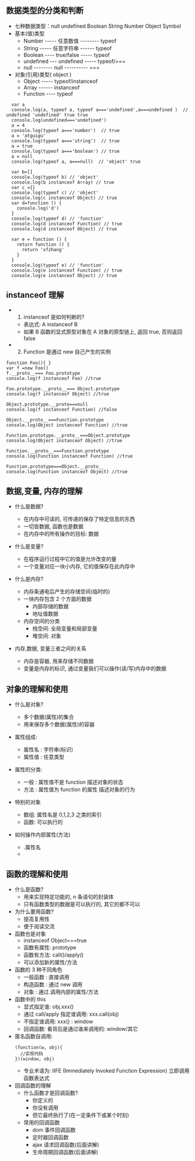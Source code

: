## 数据类型的分类和判断

- 七种数据类型：null undefined Boolean String Number Object Symbol
- 基本(值)类型
  - Number ----- 任意数值 -------- typeof
  - String ----- 任意字符串 ------ typeof
  - Boolean ---- true/false ----- typeof
  - undefined --- undefined ----- typeof/===
  - null -------- null ---------- ===
- 对象(引用)类型( object )
  - Object ----- typeof/instanceof
  - Array ------ instanceof
  - Function ---- typeof

```
  var a
  console.log(a, typeof a, typeof a==='undefined',a===undefined )  // undefined 'undefined' true true
  console.log(undefined==='undefined')
  a = 4
  console.log(typeof a==='number')  // true
  a = 'atguigu'
  console.log(typeof a==='string')  // true
  a = true
  console.log(typeof a==='boolean') // true
  a = null
  console.log(typeof a, a===null)  // 'object' true

  var b=[]
  console.log(typeof b) // 'object'
  console.log(b instanceof Array) // true
  var c ={}
  console.log(typeof c) // 'object'
  console.log(c instanceof Object) // true
  var d=function () {
    console.log('d')
  }
  console.log(typeof d) // 'function'
  console.log(d instanceof Function) // true
  console.log(d instanceof Object) // true

  var e = function () {
    return function () {
      return 'xfzhang'
    }
  }
  console.log(typeof e) // 'function'
  console.log(e instanceof Function) // true
  console.log(e instanceof Object) // true

```

## instanceof 理解

- 1. instanceof 是如何判断的?
  - 表达式: A instanceof B
  - 如果 B 函数的显式原型对象在 A 对象的原型链上, 返回 true, 否则返回 false
- 2. Function 是通过 new 自己产生的实例

```
function Foo(){ }
var f =new Foo()
f.__proto__=== Foo.prototype
console.log(f instanceof Foo) //true

Foo.prototype.__proto__=== Object.prototype
console.log(f instanceof Object) //true

Object.prototype.__proto===null
console.log(f instanceof Function) //false

Object.__proto__===Function.prototype
console.log(Object instanceof Function) //true

Function.prototype.__proto__===Object.prototype
console.log(Object instanceof Object) //true

Function.__proto__===Function.prototype
console.log(Function instanceof Function) //true

Function.prototype===Object.__proto__
console.log(Function instanceof Object) //true

```

## 数据,变量, 内存的理解

- 什么是数据?
  - 在内存中可读的, 可传递的保存了特定信息的东西
  - 一切皆数据, 函数也是数据
  - 在内存中的所有操作的目标: 数据
- 什么是变量?
  - 在程序运行过程中它的值是允许改变的量
  - 一个变量对应一块小内存, 它的值保存在此内存中
- 什么是内存?
  - 内存条通电后产生的存储空间(临时的)
  - 一块内存包含 2 个方面的数据
    - 内部存储的数据
    - 地址值数据
  - 内存空间的分类
    - 栈空间: 全局变量和局部变量
    - 堆空间: 对象
- 内存,数据, 变量三者之间的关系

  - 内存是容器, 用来存储不同数据
  - 变量是内存的标识, 通过变量我们可以操作(读/写)内存中的数据

## 对象的理解和使用

- 什么是对象?
  - 多个数据(属性)的集合
  - 用来保存多个数据(属性)的容器
- 属性组成:
  - 属性名 : 字符串(标识)
  - 属性值 : 任意类型
- 属性的分类:
  - 一般 : 属性值不是 function 描述对象的状态
  - 方法 : 属性值为 function 的属性 描述对象的行为
- 特别的对象
  - 数组: 属性名是 0,1,2,3 之类的索引
  - 函数: 可以执行的
- 如何操作内部属性(方法)

  - .属性名
  - ['属性名']: 属性名有特殊字符/属性名是一个变量

## 函数的理解和使用

- 什么是函数?
  - 用来实现特定功能的, n 条语句的封装体
  - 只有函数类型的数据是可以执行的, 其它的都不可以
- 为什么要用函数?
  - 提高复用性
  - 便于阅读交流
- 函数也是对象
  - instanceof Object===true
  - 函数有属性: prototype
  - 函数有方法: call()/apply()
  - 可以添加新的属性/方法
- 函数的 3 种不同角色
  - 一般函数 : 直接调用
  - 构造函数 : 通过 new 调用
  - 对象 : 通过.调用内部的属性/方法
- 函数中的 this
  - 显式指定谁: obj.xxx()
  - 通过 call/apply 指定谁调用: xxx.call(obj)
  - 不指定谁调用: xxx() : window
  - 回调函数: 看背后是通过谁来调用的: window/其它
- 匿名函数自调用:
  ```
  (function(w, obj){
    //实现代码
  })(window, obj)
  ```
  - 专业术语为: IIFE (Immediately Invoked Function Expression) 立即调用函数表达式
- 回调函数的理解
  - 什么函数才是回调函数?
    - 你定义的
    - 你没有调用
    - 但它最终执行了(在一定条件下或某个时刻)
  - 常用的回调函数
    - dom 事件回调函数
    - 定时器回调函数
    - ajax 请求回调函数(后面讲解)
    - 生命周期回调函数(后面讲解)
